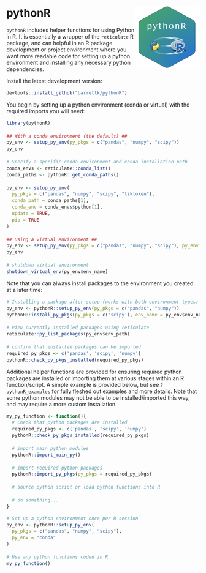 
<!-- README.md is generated from README.Rmd. Please edit that file -->

# pythonR <a href='https://github.com/barrettk/pythonR'><img src='man/figures/logo.png' align="right" height="160" /></a>

`pythonR` includes helper functions for using Python in R. It is
essentially a wrapper of the `reticulate` R package, and can helpful in
an R package development or project environment where you want more
readable code for setting up a python environment and installing any
necessary python dependencies.

Install the latest development version:

``` r
devtools::install_github("barrettk/pythonR")
```

You begin by setting up a python environment (conda or virtual) with the
required imports you will need:

``` r
library(pythonR)

## With a conda environment (the default) ##
py_env <- setup_py_env(py_pkgs = c("pandas", "numpy", "scipy"))
py_env

# Specify a specific conda environment and conda installation path
conda_envs <- reticulate::conda_list()
conda_paths <- pythonR::get_conda_paths()

py_env <- setup_py_env(
  py_pkgs = c("pandas", "numpy", "scipy", "tiktoken"),
  conda_path = conda_paths[1],
  conda_env = conda_envs$python[1],
  update = TRUE,
  pip = TRUE
)

## Using a virtual environment ##
py_env <- setup_py_env(py_pkgs = c("pandas", "numpy", "scipy"), py_env = "virtual")
py_env

# shutdown virtual environment
shutdown_virtual_env(py_env$env_name)
```

Note that you can always install packages to the environment you created
at a later time:

``` r
# Installing a package after setup (works with both environment types)
py_env <- pythonR::setup_py_env(py_pkgs = c("pandas", "numpy"))
pythonR::install_py_pkgs(py_pkgs = c('scipy'), env_name = py_env$env_name)

# View currently installed packages using reticulate
reticulate::py_list_packages(py_env$env_path)

# confirm that installed packages can be imported
required_py_pkgs <- c('pandas', 'scipy', 'numpy')
pythonR::check_py_pkgs_installed(required_py_pkgs)
```

Additional helper functions are provided for ensuring required python
packages are installed or importing them at various stages within an R
function/script. A simple example is provided below, but see
`?pythonR_examples` for fully fleshed out examples and more details.
Note that some python modules may not be able to be installed/imported
this way, and may require a more custom installation.

``` r
my_py_function <- function(){
  # Check that python packages are installed
  required_py_pkgs <- c('pandas', 'scipy', 'numpy')
  pythonR::check_py_pkgs_installed(required_py_pkgs)
  
  # import main python modules
  pythonR::import_main_py()
  
  # import required python packages
  pythonR::import_py_pkgs(py_pkgs = required_py_pkgs)
  
  # source python script or load python functions into R
  
  # do something...
}
```

``` r
# Set up a python environment once per R session
py_env <- pythonR::setup_py_env(
  py_pkgs = c("pandas", "numpy", "scipy"),
  py_env = "conda"
)

# Use any python functions coded in R
my_py_function()
```

